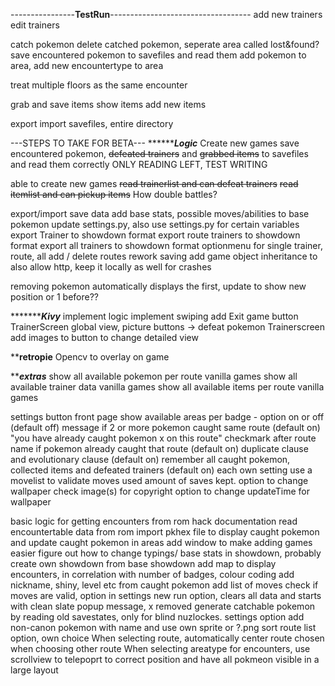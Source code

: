 ----------------**TestRun**-----------------------------------
add new trainers
edit trainers

catch pokemon
delete catched pokemon, seperate area called lost&found?
save encountered pokemon to savefiles and read them
add pokemon to area, add new encountertype to area

treat multiple floors as the same encounter

grab and save items
show items
add new items

export import savefiles, entire directory



---STEPS TO TAKE FOR BETA---
*******************************Logic*************************
Create new games
save encountered pokemon, ~~defeated trainers~~ and ~~grabbed items~~ to savefiles and read them correctly ONLY READING LEFT, TEST WRITING

able to create new games
~~read trainerlist and can defeat trainers~~
~~read itemlist and can pickup items~~
How double battles?

export/import save data
add base stats, possible moves/abilities to base pokemon
update settings.py, also use settings.py for certain variables
export Trainer to showdown format
export route trainers to showdown format
export all trainers to showdown format
    optionmenu for single trainer, route, all
add / delete routes
rework saving
add game object inheritance to also allow http, keep it locally as well for crashes

removing pokemon automatically displays the first, update to show new position or 1 before??


********************************Kivy*************************
implement logic
implement swiping
add Exit game button
TrainerScreen global view, picture buttons -> defeat pokemon
Trainerscreen add images to button to change detailed view



****************************retropie**************************
Opencv to overlay on game



*****************************extras***************************
show all available pokemon per route vanilla games
show all available trainer data vanilla games
show all available items per route vanilla games

settings button front page
    show available areas per badge - option on or off (default off)
    message if 2 or more pokemon caught same route (default on) "you have already caught pokemon x on this route"
    checkmark after route name if pokemon already caught that route (default on)
    duplicate clause and evolutionary clause (default on)
    remember all caught pokemon, collected items and defeated trainers (default on) each own setting
    use a movelist to validate moves used
    amount of saves kept.
    option to change wallpaper
        check image(s) for copyright
        option to change updateTime for wallpaper

basic logic for getting encounters from rom hack documentation
read encountertable data from rom
    import pkhex file to display caught pokemon and update caught pokemon in areas
add window to make adding games easier
figure out how to change typings/ base stats in showdown, probably create own showdown from base showdown
add map to display encounters, in correlation with number of badges, colour coding
add nickname, shiny, level etc from caught pokemon
add list of moves
check if moves are valid, option in settings
new run option, clears all data and starts with clean slate
popup message, x removed
generate catchable pokemon by reading old savestates, only for blind nuzlockes. settings option
add non-canon pokemon with name and use own sprite or ?.png
sort route list option, own choice
When selecting route, automatically center route chosen when choosing other route
When selecting areatype for encounters, use scrollview to telepoprt to correct position and have all pokmeon visible in a large layout
